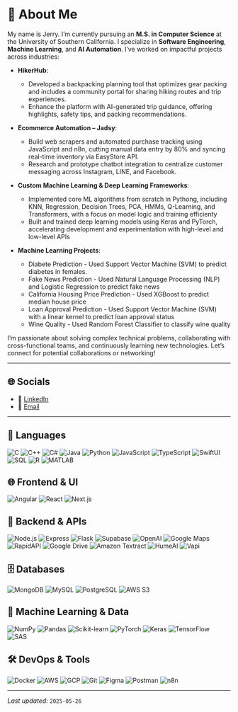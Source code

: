# 👋 About Me

My name is Jerry. I’m currently pursuing an **M.S. in Computer Science** at the University of Southern California. I specialize in **Software Engineering**, **Machine Learning**, and **AI Automation**. I’ve worked on impactful projects across industries: 

- **HikerHub**:
  - Developed a backpacking planning tool that optimizes gear packing and includes a community portal for sharing hiking routes and trip experiences.
  - Enhance the platform with AI-generated trip guidance, offering highlights, safety tips, and packing recommendations.

- **Ecommerce Automation – Jadsy**:  
  - Build web scrapers and automated purchase tracking using JavaScript and n8n, cutting manual data entry by 80% and syncing real-time inventory via EasyStore API.  
  - Research and prototype chatbot integration to centralize customer messaging across Instagram, LINE, and Facebook.

- **Custom Machine Learning & Deep Learning Frameworks**:
  - Implemented core ML algorithms from scratch in Pythong, including KNN, Regression, Decision Trees, PCA, HMMs, Q-Learning, and Transformers, with a focus on model logic and training efficienty
  - Built and trained deep learning models using Keras and PyTorch, accelerating development and experimentation with high-level and low-level APIs
 
- **Machine Learning Projects**:
  - Diabete Prediction - Used Support Vector Machine (SVM) to predict diabetes in females.
  - Fake News Prediction - Used Natural Language Processing (NLP) and Logistic Regression to predict fake news
  - California Housing Price Prediction - Used XGBoost to predict median house price
  - Loan Approval Prediction - Used Support Vector Machine (SVM) with a linear kernel to predict loan approval status
  - Wine Quality - Used Random Forest Classifier to classify wine quality

I’m passionate about solving complex technical problems, collaborating with cross-functional teams, and continuously learning new technologies. Let’s connect for potential collaborations or networking!

---

## 🌐 Socials

- 🔗 [LinkedIn](https://www.linkedin.com/in/jerry-chu-asa-72126589/)  
- 📧 [Email](mailto:jerrychu1005@gmail.com)  

---

## 📝 Languages  
![C](https://img.shields.io/badge/C-00599C?style=for-the-badge&logo=c&logoColor=white) 
![C++](https://img.shields.io/badge/C%2B%2B-%2300599C.svg?style=for-the-badge&logo=c%2B%2B&logoColor=white) 
![C#](https://img.shields.io/badge/C_Sharp-%23239120.svg?style=for-the-badge&logo=csharp&logoColor=white) 
![Java](https://img.shields.io/badge/Java-%23ED8B00.svg?style=for-the-badge&logo=java&logoColor=white) 
![Python](https://img.shields.io/badge/Python-3776AB?style=for-the-badge&logo=python&logoColor=white) 
![JavaScript](https://img.shields.io/badge/JavaScript-F7DF1E?style=for-the-badge&logo=javascript&logoColor=black) 
![TypeScript](https://img.shields.io/badge/TypeScript-3178C6?style=for-the-badge&logo=typescript&logoColor=white) 
![SwiftUI](https://img.shields.io/badge/SwiftUI-%23FA7343.svg?style=for-the-badge&logo=swift&logoColor=white) 
![SQL](https://img.shields.io/badge/SQL-%2300f.svg?style=for-the-badge&logo=postgresql&logoColor=white) 
![R](https://img.shields.io/badge/R-276DC3?style=for-the-badge&logo=r&logoColor=white) 
![MATLAB](https://img.shields.io/badge/MATLAB-0076A8?style=for-the-badge&logo=mathworks&logoColor=white)

## 🌐 Frontend & UI  
![Angular](https://img.shields.io/badge/Angular-DD0031?style=for-the-badge&logo=angular&logoColor=white) 
![React](https://img.shields.io/badge/React-61DAFB?style=for-the-badge&logo=react&logoColor=black) 
![Next.js](https://img.shields.io/badge/Next.js-000000?style=for-the-badge&logo=next.js&logoColor=white)

## 🚀 Backend & APIs  
![Node.js](https://img.shields.io/badge/Node.js-339933?style=for-the-badge&logo=node.js&logoColor=white) 
![Express](https://img.shields.io/badge/Express-000000?style=for-the-badge&logo=express&logoColor=white) 
![Flask](https://img.shields.io/badge/Flask-000000?style=for-the-badge&logo=flask&logoColor=white) 
![Supabase](https://img.shields.io/badge/Supabase-3ECF8E?style=for-the-badge&logo=supabase&logoColor=white) 
![OpenAI](https://img.shields.io/badge/OpenAI-412991?style=for-the-badge&logo=openai&logoColor=white)
![Google Maps](https://img.shields.io/badge/Google%20Maps-4285F4?style=for-the-badge&logo=google-maps&logoColor=white) 
![RapidAPI](https://img.shields.io/badge/Rapid-283C86?style=for-the-badge&logo=rapid&logoColor=white)
![Google Drive](https://img.shields.io/badge/Google%20Drive-4285F4?style=for-the-badge&logo=google-drive&logoColor=white)
![Amazon Textract](https://img.shields.io/badge/Amazon%20Textract-FF9900?style=for-the-badge&logo=amazon-aws&logoColor=white)
![HumeAI](https://img.shields.io/badge/HumeAI-4B9CE1?style=for-the-badge&logo=hume&logoColor=white) 
![Vapi](https://img.shields.io/badge/Vapi-FF8C00?style=for-the-badge&logo=vapi&logoColor=white)


## 🗄️ Databases  
![MongoDB](https://img.shields.io/badge/MongoDB-47A248?style=for-the-badge&logo=mongodb&logoColor=white) 
![MySQL](https://img.shields.io/badge/MySQL-4479A1?style=for-the-badge&logo=mysql&logoColor=white)
![PostgreSQL](https://img.shields.io/badge/PostgreSQL-336791?style=for-the-badge&logo=postgresql&logoColor=white)
![AWS S3](https://img.shields.io/badge/S3-569A31?style=for-the-badge&logo=amazons3&logoColor=white)

## 🤖 Machine Learning & Data  
![NumPy](https://img.shields.io/badge/NumPy-%23013243.svg?style=for-the-badge&logo=numpy&logoColor=white) 
![Pandas](https://img.shields.io/badge/Pandas-%23150458.svg?style=for-the-badge&logo=pandas&logoColor=white) 
![Scikit-learn](https://img.shields.io/badge/Scikit--learn-%23F7931E.svg?style=for-the-badge&logo=scikit-learn&logoColor=white) 
![PyTorch](https://img.shields.io/badge/PyTorch-EE4C2C?style=for-the-badge&logo=pytorch&logoColor=white) 
![Keras](https://img.shields.io/badge/Keras-D00000?style=for-the-badge&logo=keras&logoColor=white) 
![TensorFlow](https://img.shields.io/badge/TensorFlow-FF6F00?style=for-the-badge&logo=tensorflow&logoColor=white) 
![SAS](https://img.shields.io/badge/SAS-0530AD?style=for-the-badge&logo=sas&logoColor=white)

## 🛠️ DevOps & Tools  
![Docker](https://img.shields.io/badge/Docker-2496ED?style=for-the-badge&logo=docker&logoColor=white) 
![AWS](https://img.shields.io/badge/AWS-232F3E?style=for-the-badge&logo=amazon-aws&logoColor=white) 
![GCP](https://img.shields.io/badge/GCP-FFFFFF?style=for-the-badge&logo=google-cloud&logoColor=black) 
![Git](https://img.shields.io/badge/Git-F05032?style=for-the-badge&logo=git&logoColor=white) 
![Figma](https://img.shields.io/badge/Figma-F24E1E?style=for-the-badge&logo=figma&logoColor=white) 
![Postman](https://img.shields.io/badge/Postman-FF6C37?style=for-the-badge&logo=postman&logoColor=white)
![n8n](https://img.shields.io/badge/n8n-FF4700?style=for-the-badge&logo=n8n&logoColor=white)

---

*Last updated:* <!-- omit in toc --> `2025-05-26`
